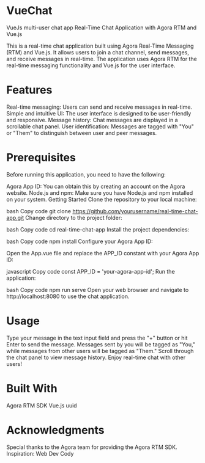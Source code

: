 # VueChat
VueJs multi-user chat app
Real-Time Chat Application with Agora RTM and Vue.js

This is a real-time chat application built using Agora Real-Time Messaging (RTM) and Vue.js. It allows users to join a chat channel, send messages, and receive messages in real-time. The application uses Agora RTM for the real-time messaging functionality and Vue.js for the user interface.

# Features
Real-time messaging: Users can send and receive messages in real-time.
Simple and intuitive UI: The user interface is designed to be user-friendly and responsive.
Message history: Chat messages are displayed in a scrollable chat panel.
User identification: Messages are tagged with "You" or "Them" to distinguish between user and peer messages.

# Prerequisites

Before running this application, you need to have the following:

Agora App ID: You can obtain this by creating an account on the Agora website.
Node.js and npm: Make sure you have Node.js and npm installed on your system.
Getting Started
Clone the repository to your local machine:

bash
Copy code
git clone https://github.com/yourusername/real-time-chat-app.git
Change directory to the project folder:

bash
Copy code
cd real-time-chat-app
Install the project dependencies:

bash
Copy code
npm install
Configure your Agora App ID:

Open the App.vue file and replace the APP_ID constant with your Agora App ID:

javascript
Copy code
const APP_ID = 'your-agora-app-id';
Run the application:

bash
Copy code
npm run serve
Open your web browser and navigate to http://localhost:8080 to use the chat application.

# Usage
Type your message in the text input field and press the "+" button or hit Enter to send the message.
Messages sent by you will be tagged as "You," while messages from other users will be tagged as "Them."
Scroll through the chat panel to view message history.
Enjoy real-time chat with other users!

# Built With
Agora RTM SDK
Vue.js
uuid

# Acknowledgments
Special thanks to the Agora team for providing the Agora RTM SDK.
Inspiration: Web Dev Cody
